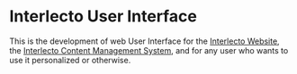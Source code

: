 # Interlecto User Interface

This is the development of web User Interface for
the [Interlecto Website](http://interlecto.net),
the [Interlecto Content Management System](/Interlecto/interlecto), and
for any user who wants to use it personalized or otherwise.
